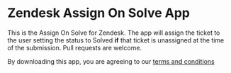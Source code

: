 Zendesk Assign On Solve App
===============

This is the Assign On Solve for Zendesk. The app will assign the ticket to the user setting the status to Solved __if__ that ticket is unassigned at the time of the submission. Pull requests are welcome.

By downloading this app, you are agreeing to our [terms and conditions](https://github.com/zendesklabs/wiki/wiki/Terms-and-Conditions)

